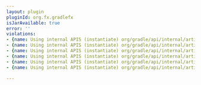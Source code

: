 ```yaml
---
layout: plugin
pluginId: org.fx.gradlefx
isJarAvailable: true
error: ''
violations:
- {name: Using internal APIS (instantiate) org/gradle/api/internal/artifacts/dependencies/DefaultProjectDependency}
- {name: Using internal APIS (instantiate) org/gradle/api/internal/artifacts/dependencies/DefaultProjectDependency}
- {name: Using internal APIS (instantiate) org/gradle/api/internal/artifacts/dependencies/DefaultSelfResolvingDependency}
- {name: Using internal APIS (instantiate) org/gradle/api/internal/artifacts/dependencies/DefaultSelfResolvingDependency}
- {name: Using internal APIS (instantiate) org/gradle/api/internal/artifacts/dependencies/DefaultExternalModuleDependency}
- {name: Using internal APIS (instantiate) org/gradle/api/internal/artifacts/dependencies/DefaultExternalModuleDependency}

---
```

